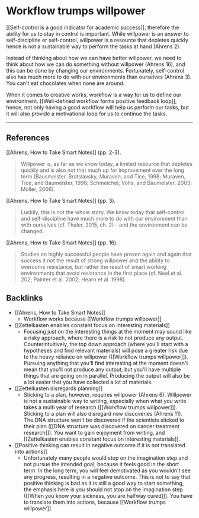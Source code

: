 # Workflow trumps willpower
[[Self-control is a good indicator for academic success]], therefore the ability for us to stay in control is important. While willpower is an answer to self-discipline or self-control, willpower is a resource that depletes quickly hence is not a sustainable way to perform the tasks at hand (Ahrens 2). 

Instead of thinking about how we can have better willpower, we need to think about how we can do something without willpower (Ahrens 16), and this can be done by changing our environments. Fortunately, self-control also has much more to do with our environments than ourselves (Ahrens 3). You can't eat chocolates when none are around.

When it comes to creative works, workflow is a way for us to define our environment. [[Well-defined workflow forms positive feedback loop]], hence, not only having a good workflow will help us perform our tasks, but it will also provide a motivational loop for us to continue the tasks.

---
## References
[[Ahrens, How to Take Smart Notes]] (pp. 2-3).
> Willpower is, as far as we know today, a limited resource that depletes quickly and is also not that much up for improvement over the long term (Bausmeister, Bratslavsky, Muraven, and Tice, 1998; Muraven, Tice, and Baumeister, 1998; Schmeichel, Vohs, and Baumeister, 2003; Moller, 2006).

[[Ahrens, How to Take Smart Notes]] (pp. 3).
> Luckily, this is not the whole story. We know today that self-control and self-discipline have much more to do with our environment than with ourselves (cf. Thaler, 2015, ch. 2) - and the environment can be changed.

[[Ahrens, How to Take Smart Notes]] (pp. 16).
> Studies on highly successful people have proven again and again that success it not the result of strong willpower and the ability to overcome resistance, but rather the result of smart working environments that avoid resistance in the first place (cf. Neal et al. 202; Painter et al. 2002; Hearn et al. 1998).

## Backlinks
* [[Ahrens, How to Take Smart Notes]]
	* Workflow works because [[Workflow trumps willpower]]
* [[Zettelkasten enables constant focus on interesting materials]]
	* Focusing just on the interesting things at the moment may sound like a risky approach, where there is a risk to not produce any output. Counterintuitively, the top down approach (where you'll start with a hypotheses and find relevant materials) will pose a greater risk due to the heavy reliance on willpower ([[Workflow trumps willpower]]). Pursuing anything that you'll find interesting at the moment doesn't mean that you'll not produce any output, but you'll have multiple things that are going on in parallel. Producing the output will also be a lot easier that you have collected a lot of materials.
* [[Zettelkasten disregards planning]]
	* Sticking to a plan, however, requires willpower (Ahrens 6). Willpower is not a sustainable way to writing, especially when what you write takes a multi year of research ([[Workflow trumps willpower]]). Sticking to a plan will also disregard new discoveries (Ahrens 11). The DNA structure won't be discovered if the scientists sticked to their plan ([[DNA structure was discovered on cancer treatment research]]). You want to gain enjoyment from writing, and [[Zettelkasten enables constant focus on interesting materials]].
* [[Positive thinking can result in negative outcome if it is not translated into actions]]
	* Unfortunately many people would stop on the imagination step and not pursue the intended goal, because it feels good in the short term. In the long term, you will feel demotivated as you wouldn't see any progress, resulting in a negative outcome. This is not to say that positive thinking is bad as it is still a good way to start something, the emphasis here is you should not stop on the imagination step ([[When you know your sickness, you are halfway cured]]). You have to translate them into actions, because [[Workflow trumps willpower]].

<!-- #evergreen #habit -->

<!-- {BearID:2E44AF30-E064-48B0-8907-E7324F0BA4E0-76148-00028FD56CBA1AC3} -->
